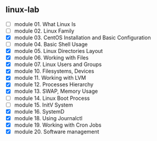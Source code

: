 ## linux-lab

- [ ] module 01. What Linux Is                                                                                                
- [ ] module 02. Linux Family                                                                                                 
- [x] module 03. CentOS Installation and Basic Configuration                                                                  
- [ ] module 04. Basic Shell Usage                                                                                            
- [x] module 05. Linux Directories Layout                                                                                     
- [x] module 06. Working with Files                                                                                           
- [x] module 07. Linux Users and Groups                                                                                       
- [x] module 10. Filesystems, Devices                                                                                         
- [x] module 11. Working with LVM                                                                                             
- [x] module 12. Processes Hierarchy                                                                                          
- [x] module 13. SWAP, Memory Usage                                                                               
- [ ] module 14. Linux Boot Process                                                                                           
- [ ] module 15. InitV System                                                                                                 
- [x] module 16. SystemD                                                                                                      
- [x] module 18. Using Journalctl                                                                                             
- [x] module 19. Working with Cron Jobs                                                                                      
- [x] module 20. Software management
